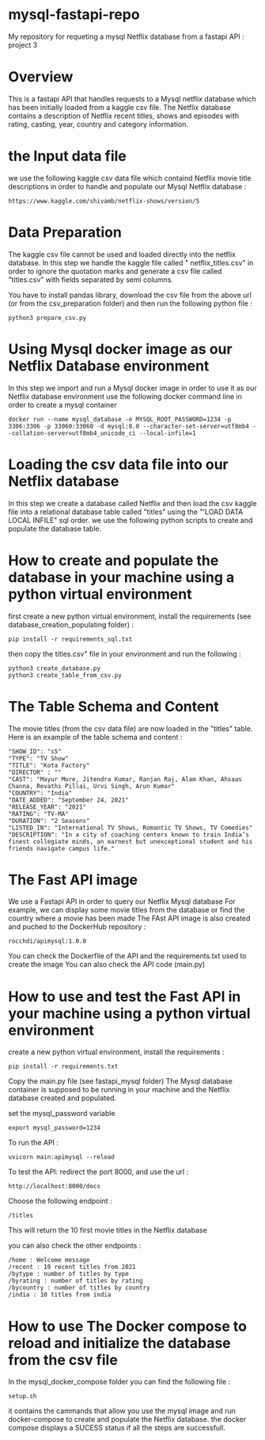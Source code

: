 # mysql-fastapi-repo 
My repository for requeting a mysql Netflix database from a fastapi API :  project 3 


# Overview
This is a fastapi API that handles requests to a Mysql netflix database which has been initially loaded from a kaggle csv file. The Netflix database contains a description of Netflix recent titles, shows and episodes with rating, casting, year, country and category information.



# the Input data file
we use the following kaggle csv data file  which containd Netflix movie title descriptions in order to handle and populate our Mysql Netflix database :
```
https://www.kaggle.com/shivamb/netflix-shows/version/5
```


# Data Preparation
The kaggle csv file cannot be used and loaded directly into the netflix database. In this step we handle the kaggle file called " netflix_titles.csv" in order to ignore the quotation marks and generate a csv file called "titles.csv" with fields separated by semi columns. 

You have to install pandas library, download the csv file from the above url (or from the csv_preparation folder) and then run the following python file :
```
python3 prepare_csv.py
```


# Using Mysql docker image as our Netflix Database environment
In this step we import and run a Mysql docker image in order to use it as our Netflix database environment
use the following docker command line in order to create a mysql container
```
docker run --name mysql_database -e MYSQL_ROOT_PASSWORD=1234 -p 3306:3306 -p 33060:33060 -d mysql:8.0 --character-set-server=utf8mb4 --collation-server=utf8mb4_unicode_ci --local-infile=1
```

# Loading the csv data file into our Netflix database
In this step we create a database called Netflix and then load the csv kaggle file into a relational database table called "titles" using the "'LOAD DATA LOCAL INFILE" sql order.
we use the following python scripts to create and populate the database table.


# How to create and populate the database in your machine using a python virtual environment

first create a new python virtual environment, install the requirements (see database_creation_populating folder) :
```
pip install -r requirements_sql.txt 
```

then copy the titles.csv" file in your environment  and run the following : 

```
python3 create_database.py
python3 create_table_from_csv.py
```


# The Table Schema and Content
The movie titles (from the csv data file) are now loaded in the "titles" table. Here is an example of the table schema and content :
```
"SHOW_ID": "s5"
"TYPE": "TV Show"
"TITLE": "Kota Factory"
"DIRECTOR" : ""
"CAST": "Mayur More, Jitendra Kumar, Ranjan Raj, Alam Khan, Ahsaas Channa, Revathi Pillai, Urvi Singh, Arun Kumar"
"COUNTRY": "India"
"DATE_ADDED": "September 24, 2021"
"RELEASE_YEAR": "2021"
"RATING": "TV-MA"
"DURATION": "2 Seasons"
"LISTED_IN": "International TV Shows, Romantic TV Shows, TV Comedies"
"DESCRIPTION": "In a city of coaching centers known to train India’s finest collegiate minds, an earnest but unexceptional student and his friends navigate campus life."                           
```




# The Fast API image
We use a Fastapi API in order to query our Netflix Mysql database
For example, we can display some movie titles from the database or find the country where a movie has been made
The FAst API image is also created and puched to the DockerHub repository : 
```
rocchdi/apimysql:1.0.0
```
You can check the Dockerfile of the API and the requirements.txt used to create the image
You can also check the API code (main.py)


# How to use and test the Fast API in your machine using a python virtual environment

create a new python virtual environment, install the requirements :  

```
pip install -r requirements.txt
```
Copy the main.py file (see fastapi_mysql folder)
The Mysql database container is supposed to be running in your machine and the Netflix database created and populated. 

set the mysql_password variable
```
export mysql_password=1234
```

To run the API : 
```
uvicorn main:apimysql --reload
```
To test the API: redirect the port 8000, and use the url :
```
http://localhost:8000/docs
```
Choose the following endpoint :
```
/titles
```
This will return the 10 first movie titles in the Netflix database

you can also check the other endpoints :
```
/home : Welcome message
/recent : 10 recent titles from 2021
/bytype : number of titles by type
/byrating : number of titles by rating
/bycountry : number of titles by country 
/india : 10 titles from india 

```



# How to use The Docker compose to reload and initialize the database from the csv file 

In the mysql_docker_compose folder you can find the following file :
```
setup.sh
```
it contains the cammands that allow you use the mysql image and run docker-compose to create and populate the Netflix database.
the docker compose displays a SUCESS status if all the steps are successfull.


